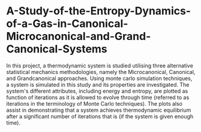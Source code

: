 # A-Study-of-the-Entropy-Dynamics-of-a-Gas-in-Canonical-Microcanonical-and-Grand-Canonical-Systems
In this project, a thermodynamic system is studied utilising three alternative statistical mechanics methodologies, namely the Microcanonical, Canonical, and Grandcanonical approaches. Using monte carlo simulation techniques, a system is simulated in this study and its properties are investigated. The system's different attributes, including energy and entropy, are plotted as function of iterations as it is allowed to evolve through time (referred to as iterations in the terminology of Monte Carlo techniques). The plots also assist in demonstrating that a system achieves thermodynamic equilibrium after a significant number of iterations that is (if the system is given enough time).
